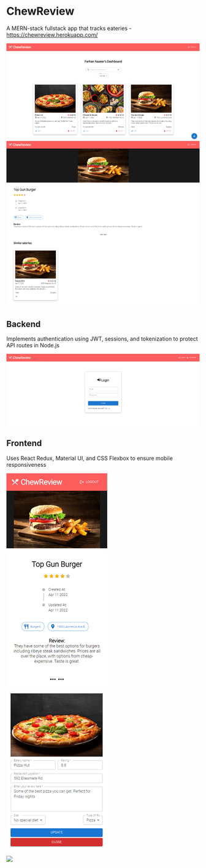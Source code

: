 # ChewReview

A MERN-stack fullstack app that tracks eateries - https://chewreview.herokuapp.com/

<img src="https://github.com/Farhan-Nazeer/ChewReview/blob/main/frontend/public/images/img1.png" alt="img1">
<img src="https://github.com/Farhan-Nazeer/ChewReview/blob/main/frontend/public/images/img3.png" alt="img3">
  
## Backend

Implements authentication using JWT, sessions, and tokenization to protect API routes in Node.js

<img src="https://github.com/Farhan-Nazeer/ChewReview/blob/main/frontend/public/images/img6.png" alt="img6">

## Frontend

Uses React Redux, Material UI, and CSS Flexbox to ensure mobile responsiveness

<div display="flex">
<img src="https://github.com/Farhan-Nazeer/ChewReview/blob/main/frontend/public/images/img4.png" alt="img4">
  &nbsp;&nbsp;
<img src="https://github.com/Farhan-Nazeer/ChewReview/blob/main/frontend/public/images/img5.png" alt="img5">
</div>

![](frontend/public/images/img4.png[width=400px])
